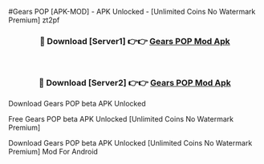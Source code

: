 #Gears POP [APK-MOD] - APK Unlocked - [Unlimited Coins No Watermark Premium] zt2pf



<div align="center">

<h3>🔴 Download [Server1] 👉👉 <a href="https://momento.my/?title=Gears_POP">Gears POP Mod Apk</a></h3><br>

<h3>🔴 Download [Server2] 👉👉 <a href="https://momento.my/?title=Gears_POP">Gears POP Mod Apk</a></h3>
</div>



Download Gears POP beta APK Unlocked

Free Gears POP beta APK Unlocked [Unlimited Coins No Watermark Premium]

Download Gears POP beta APK Unlocked [Unlimited Coins No Watermark Premium] Mod For Android
